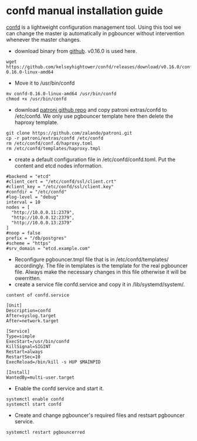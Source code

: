 # confd manual installation guide
[confd](https://github.com/kelseyhightower/confd) is a lightweight configuration management tool. Using this tool we can change the master ip automatically in pgbouncer without intervention whenever the master changes.

* download binary from [github](https://github.com/kelseyhightower/confd/releases). v0.16.0 is used here.
```
wget https://github.com/kelseyhightower/confd/releases/download/v0.16.0/confd-0.16.0-linux-amd64
```
* Move it to /usr/bin/confd
```
mv confd-0.16.0-linux-amd64 /usr/bin/confd
chmod +x /usr/bin/confd
```
* download [patroni github repo](https://github.com/zalando/patroni.git) and copy patroni extras/confd to /etc/confd. We only use pgbouncer template here then delete the haproxy template.
```
git clone https://github.com/zalando/patroni.git
cp -r patroni/extras/confd /etc/confd
rm /etc/confd/conf.d/haproxy.toml
rm /etc/confd/templates/haproxy.tmpl
```
* create a default configuration file in /etc/confd/confd.toml. Put the content and etcd nodes information.
```
#backend = "etcd"
#client_cert = "/etc/confd/ssl/client.crt"
#client_key = "/etc/confd/ssl/client.key"
#confdir = "/etc/confd"
#log-level = "debug"
interval = 10
nodes = [
  "http://10.0.0.11:2379",
  "http://10.0.0.12:2379",
  "http://10.0.0.13:2379"
]
#noop = false
prefix = "/db/postgres"
#scheme = "https"
#srv_domain = "etcd.example.com"
```

* Reconfigure pgbouncer.tmpl file that is in /etc/confd/templates/ accordingly. The file in templates is the template for the real pgbouncer file. Always make the necessary changes in this file otherwise it will be owerritten.
* create a service file confd.service and copy it in /lib/systemd/system/.

`content of confd.service`

```
[Unit]
Description=confd
After=syslog.target
After=network.target

[Service]
Type=simple
ExecStart=/usr/bin/confd
KillSignal=SIGINT
Restart=always
RestartSec=10
ExecReload=/bin/kill -s HUP $MAINPID

[Install]
WantedBy=multi-user.target
```

* Enable the confd service and start it.
```
systemctl enable confd
systemctl start confd
```
* Create and change pgbouncer's required files and restsart pgbouncer service.
```
systemctl restart pgbouncerred
```
